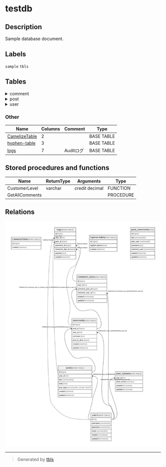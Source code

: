 # testdb

## Description

Sample database document.

## Labels

`sample` `tbls`

## Tables
<details>
<summary>comment</summary>

### Group Tables

| Name | Columns | Comment | Type |
| ---- | ------- | ------- | ---- |
| [comment_stars](comment_stars.md) | 6 |  | BASE TABLE |
| [comments](comments.md) | 7 | Comments<br>Multi-line<br>table<br>comment | BASE TABLE |
| [post_comments](post_comments.md) | 7 | post and comments View table | VIEW |

### Group Relations

![er](comment_group_schema.svg)
</details>

<details>
<summary>post</summary>

### Group Tables

| Name | Columns | Comment | Type | Labels |
| ---- | ------- | ------- | ---- | ------ |
| [post_comments](post_comments.md) | 7 | post and comments View table | VIEW |  |
| [posts](posts.md) | 7 | Posts table | BASE TABLE | `green` `red` `blue` |

### Group Relations

![er](post_group_schema.svg)
</details>

<details>
<summary>user</summary>

### Group Tables

| Name | Columns | Comment | Type |
| ---- | ------- | ------- | ---- |
| [user_options](user_options.md) | 4 | User options table | BASE TABLE |
| [users](users.md) | 6 | Users table | BASE TABLE |

### Group Relations

![er](user_group_schema.svg)
</details>

### Other

| Name | Columns | Comment | Type |
| ---- | ------- | ------- | ---- |
| [CamelizeTable](CamelizeTable.md) | 2 |  | BASE TABLE |
| [hyphen-table](hyphen-table.md) | 3 |  | BASE TABLE |
| [logs](logs.md) | 7 | Auditログ | BASE TABLE |

## Stored procedures and functions

| Name | ReturnType | Arguments | Type |
| ---- | ------- | ------- | ---- |
| CustomerLevel | varchar | credit decimal | FUNCTION |
| GetAllComments |  |  | PROCEDURE |

## Relations

![er](schema.svg)

---

> Generated by [tbls](https://github.com/k1LoW/tbls)
